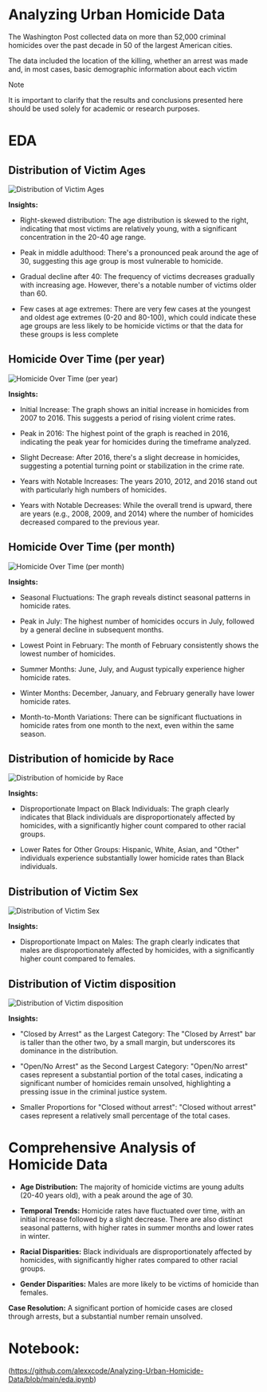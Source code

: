 
# Analyzing Urban Homicide Data

The Washington Post collected data on more than 52,000 criminal homicides over the past decade in 50 of the largest American cities.

The data included the location of the killing, whether an arrest was made and, in most cases, basic demographic information about each victim

> [!NOTE]
>  It is important to clarify that the results and conclusions presented here should be used solely for academic or research purposes.


# EDA

## Distribution of Victim Ages

![Distribution of Victim Ages](https://github.com/alexxcode/Analyzing-Urban-Homicide-Data/blob/main/images/ages.png)

**Insights:**

- Right-skewed distribution: The age distribution is skewed to the right, indicating that most victims are relatively young, with a significant concentration in the 20-40 age range.

- Peak in middle adulthood: There's a pronounced peak around the age of 30, suggesting this age group is most vulnerable to homicide.

- Gradual decline after 40: The frequency of victims decreases gradually with increasing age. However, there's a notable number of victims older than 60.

- Few cases at age extremes: There are very few cases at the youngest and oldest age extremes (0-20 and 80-100), which could indicate these age groups are less likely to be homicide victims or that the data for these groups is less complete


## Homicide Over Time (per year)

![Homicide Over Time (per year)](https://github.com/alexxcode/Analyzing-Urban-Homicide-Data/blob/main/images/overyears.png)

**Insights:**

- Initial Increase: The graph shows an initial increase in homicides from 2007 to 2016. This suggests a period of rising violent crime rates.

- Peak in 2016: The highest point of the graph is reached in 2016, indicating the peak year for homicides during the timeframe analyzed.

- Slight Decrease: After 2016, there's a slight decrease in homicides, suggesting a potential turning point or stabilization in the crime rate.

- Years with Notable Increases: The years 2010, 2012, and 2016 stand out with particularly high numbers of homicides.

- Years with Notable Decreases: While the overall trend is upward, there are years (e.g., 2008, 2009, and 2014) where the number of homicides decreased compared to the previous year.

## Homicide Over Time (per month)

![Homicide Over Time (per month)](https://github.com/alexxcode/Analyzing-Urban-Homicide-Data/blob/main/images/overmonths.png)

**Insights:**

- Seasonal Fluctuations: The graph reveals distinct seasonal patterns in homicide rates.

- Peak in July: The highest number of homicides occurs in July, followed by a general decline in subsequent months.

- Lowest Point in February: The month of February consistently shows the lowest number of homicides.

- Summer Months: June, July, and August typically experience higher homicide rates.

- Winter Months: December, January, and February generally have lower homicide rates.

- Month-to-Month Variations: There can be significant fluctuations in homicide rates from one month to the next, even within the same season.

## Distribution of homicide by Race

![Distribution of homicide by Race](https://github.com/alexxcode/Analyzing-Urban-Homicide-Data/blob/main/images/byrace.png)

**Insights:**

- Disproportionate Impact on Black Individuals: The graph clearly indicates that Black individuals are disproportionately affected by homicides, with a significantly higher count compared to other racial groups.

- Lower Rates for Other Groups: Hispanic, White, Asian, and "Other" individuals experience substantially lower homicide rates than Black individuals.


## Distribution of Victim Sex

![Distribution of Victim Sex](https://github.com/alexxcode/Analyzing-Urban-Homicide-Data/blob/main/images/bysex.png)

**Insights:**

- Disproportionate Impact on Males: The graph clearly indicates that males are disproportionately affected by homicides, with a significantly higher count compared to females.


## Distribution of Victim disposition

![Distribution of Victim disposition](https://github.com/alexxcode/Analyzing-Urban-Homicide-Data/blob/main/images/disposition.png)

**Insights:**


- "Closed by Arrest" as the Largest Category: The "Closed by Arrest" bar is taller than the other two, by a small margin, but underscores its dominance in the distribution.

- "Open/No Arrest" as the Second Largest Category: "Open/No arrest" cases represent a substantial portion of the total cases, indicating a significant number of homicides remain unsolved, highlighting a pressing issue in the criminal justice system.

- Smaller Proportions for "Closed without arrest": "Closed without arrest" cases represent a relatively small percentage of the total cases.


# Comprehensive Analysis of Homicide Data

- **Age Distribution:** The majority of homicide victims are young adults (20-40 years old), with a peak around the age of 30.

- **Temporal Trends:** Homicide rates have fluctuated over time, with an initial increase followed by a slight decrease. There are also distinct seasonal patterns, with higher rates in summer months and lower rates in winter.

- **Racial Disparities:** Black individuals are disproportionately affected by homicides, with significantly higher rates compared to other racial groups.

- **Gender Disparities:** Males are more likely to be victims of homicide than females.

**Case Resolution:** A significant portion of homicide cases are closed through arrests, but a substantial number remain unsolved.


# Notebook: 
(https://github.com/alexxcode/Analyzing-Urban-Homicide-Data/blob/main/eda.ipynb)

